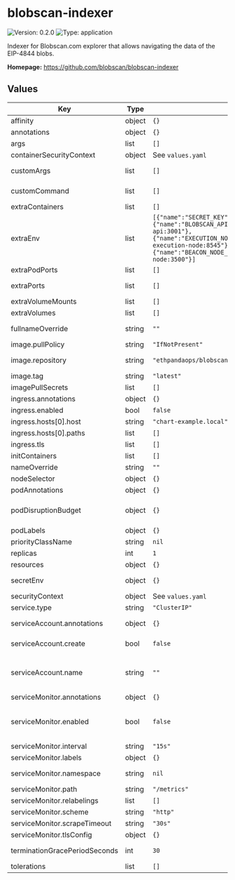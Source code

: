 
# blobscan-indexer

![Version: 0.2.0](https://img.shields.io/badge/Version-0.2.0-informational?style=flat-square) ![Type: application](https://img.shields.io/badge/Type-application-informational?style=flat-square)

Indexer for Blobscan.com explorer that allows navigating the data of the EIP-4844 blobs.

**Homepage:** <https://github.com/blobscan/blobscan-indexer>

## Values

| Key                           | Type   | Default                                                                                                                                                                                                                                                       | Description                                                                                                            |
|-------------------------------|--------|---------------------------------------------------------------------------------------------------------------------------------------------------------------------------------------------------------------------------------------------------------------|------------------------------------------------------------------------------------------------------------------------|
| affinity                      | object | `{}`                                                                                                                                                                                                                                                          | Affinity configuration for pods                                                                                        |
| annotations                   | object | `{}`                                                                                                                                                                                                                                                          | Annotations for the Deployment                                                                                         |
| args                          | list   | `[]`                                                                                                                                                                                                                                                          | Command arguments                                                                                                      |
| containerSecurityContext      | object | See `values.yaml`                                                                                                                                                                                                                                             | The security context for containers                                                                                    |
| customArgs                    | list   | `[]`                                                                                                                                                                                                                                                          | Custom args for the blobscan-indexer container                                                                         |
| customCommand                 | list   | `[]`                                                                                                                                                                                                                                                          | Command replacement for the blobscan-indexer container                                                                 |
| extraContainers               | list   | `[]`                                                                                                                                                                                                                                                          | Additional containers                                                                                                  |
| extraEnv                      | list   | `[{"name":"SECRET_KEY","value":"supersecret"},{"name":"BLOBSCAN_API_ENDPOINT","value":"http://blobscan-api:3001"},{"name":"EXECUTION_NODE_RPC","value":"http://your-execution-node:8545"},{"name":"BEACON_NODE_RPC","value":"http://your-beacon-node:3500"}]` | Additional env variables                                                                                               |
| extraPodPorts                 | list   | `[]`                                                                                                                                                                                                                                                          | Extra Pod ports                                                                                                        |
| extraPorts                    | list   | `[]`                                                                                                                                                                                                                                                          | Additional ports. Useful when using extraContainers                                                                    |
| extraVolumeMounts             | list   | `[]`                                                                                                                                                                                                                                                          | Additional volume mounts                                                                                               |
| extraVolumes                  | list   | `[]`                                                                                                                                                                                                                                                          | Additional volumes                                                                                                     |
| fullnameOverride              | string | `""`                                                                                                                                                                                                                                                          | Overrides the chart's computed fullname                                                                                |
| image.pullPolicy              | string | `"IfNotPresent"`                                                                                                                                                                                                                                              | blobscan-indexer container pull policy                                                                                 |
| image.repository              | string | `"ethpandaops/blobscan-indexer"`                                                                                                                                                                                                                              | blobscan-indexer container image repository                                                                            |
| image.tag                     | string | `"latest"`                                                                                                                                                                                                                                                    | blobscan-indexer container image tag                                                                                   |
| imagePullSecrets              | list   | `[]`                                                                                                                                                                                                                                                          | Image pull secrets for Docker images                                                                                   |
| ingress.annotations           | object | `{}`                                                                                                                                                                                                                                                          | Annotations for Ingress                                                                                                |
| ingress.enabled               | bool   | `false`                                                                                                                                                                                                                                                       | Ingress resource for the HTTP API                                                                                      |
| ingress.hosts[0].host         | string | `"chart-example.local"`                                                                                                                                                                                                                                       |                                                                                                                        |
| ingress.hosts[0].paths        | list   | `[]`                                                                                                                                                                                                                                                          |                                                                                                                        |
| ingress.tls                   | list   | `[]`                                                                                                                                                                                                                                                          | Ingress TLS                                                                                                            |
| initContainers                | list   | `[]`                                                                                                                                                                                                                                                          | Additional init containers                                                                                             |
| nameOverride                  | string | `""`                                                                                                                                                                                                                                                          | Overrides the chart's name                                                                                             |
| nodeSelector                  | object | `{}`                                                                                                                                                                                                                                                          | Node selector for pods                                                                                                 |
| podAnnotations                | object | `{}`                                                                                                                                                                                                                                                          | Pod annotations                                                                                                        |
| podDisruptionBudget           | object | `{}`                                                                                                                                                                                                                                                          | Define the PodDisruptionBudget spec If not set then a PodDisruptionBudget will not be created                          |
| podLabels                     | object | `{}`                                                                                                                                                                                                                                                          | Pod labels                                                                                                             |
| priorityClassName             | string | `nil`                                                                                                                                                                                                                                                         | Pod priority class                                                                                                     |
| replicas                      | int    | `1`                                                                                                                                                                                                                                                           | Number of replicas                                                                                                     |
| resources                     | object | `{}`                                                                                                                                                                                                                                                          | Resource requests and limits                                                                                           |
| secretEnv                     | object | `{}`                                                                                                                                                                                                                                                          | Secret env variables injected via a created secret                                                                     |
| securityContext               | object | See `values.yaml`                                                                                                                                                                                                                                             | The security context for pods                                                                                          |
| service.type                  | string | `"ClusterIP"`                                                                                                                                                                                                                                                 | Service type                                                                                                           |
| serviceAccount.annotations    | object | `{}`                                                                                                                                                                                                                                                          | Annotations to add to the service account                                                                              |
| serviceAccount.create         | bool   | `false`                                                                                                                                                                                                                                                       | Specifies whether a service account should be created                                                                  |
| serviceAccount.name           | string | `""`                                                                                                                                                                                                                                                          | The name of the service account to use. If not set and create is true, a name is generated using the fullname template |
| serviceMonitor.annotations    | object | `{}`                                                                                                                                                                                                                                                          | Additional ServiceMonitor annotations                                                                                  |
| serviceMonitor.enabled        | bool   | `false`                                                                                                                                                                                                                                                       | If true, a ServiceMonitor CRD is created for a prometheus operator https://github.com/coreos/prometheus-operator       |
| serviceMonitor.interval       | string | `"15s"`                                                                                                                                                                                                                                                       | ServiceMonitor scrape interval                                                                                         |
| serviceMonitor.labels         | object | `{}`                                                                                                                                                                                                                                                          | Additional ServiceMonitor labels                                                                                       |
| serviceMonitor.namespace      | string | `nil`                                                                                                                                                                                                                                                         | Alternative namespace for ServiceMonitor                                                                               |
| serviceMonitor.path           | string | `"/metrics"`                                                                                                                                                                                                                                                  | Path to scrape                                                                                                         |
| serviceMonitor.relabelings    | list   | `[]`                                                                                                                                                                                                                                                          | ServiceMonitor relabelings                                                                                             |
| serviceMonitor.scheme         | string | `"http"`                                                                                                                                                                                                                                                      | ServiceMonitor scheme                                                                                                  |
| serviceMonitor.scrapeTimeout  | string | `"30s"`                                                                                                                                                                                                                                                       | ServiceMonitor scrape timeout                                                                                          |
| serviceMonitor.tlsConfig      | object | `{}`                                                                                                                                                                                                                                                          | ServiceMonitor TLS configuration                                                                                       |
| terminationGracePeriodSeconds | int    | `30`                                                                                                                                                                                                                                                          | How long to wait until the pod is forcefully terminated                                                                |
| tolerations                   | list   | `[]`                                                                                                                                                                                                                                                          | Tolerations for pods                                                                                                   |
